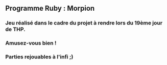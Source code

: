 ## Programme Ruby : Morpion

### Jeu réalisé dans le cadre du projet à rendre lors du 19ème jour de THP.
### Amusez-vous bien ! 
### Parties rejouables à l'infi ;)
